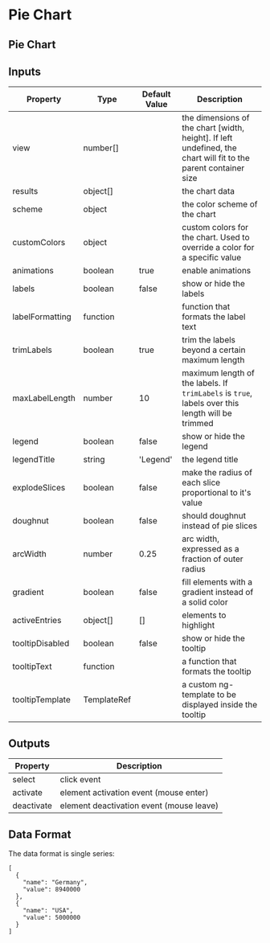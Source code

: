 # Pie Chart

## Pie Chart

## Inputs

| Property | Type | Default Value | Description |
| --- | --- | --- | --- |
| view | number\[\] |  | the dimensions of the chart \[width, height\]. If left undefined, the chart will fit to the parent container size |
| results | object\[\] |  | the chart data |
| scheme | object |  | the color scheme of the chart |
| customColors | object |  | custom colors for the chart. Used to override a color for a specific value |
| animations | boolean | true | enable animations |
| labels | boolean | false | show or hide the labels |
| labelFormatting | function |  | function that formats the label text |
| trimLabels | boolean | true | trim the labels beyond a certain maximum length |
| maxLabelLength | number | 10 | maximum length of the labels. If `trimLabels` is `true`, labels over this length will be trimmed |
| legend | boolean | false | show or hide the legend |
| legendTitle | string | 'Legend' | the legend title |
| explodeSlices | boolean | false | make the radius of each slice proportional to it's value |
| doughnut | boolean | false | should doughnut instead of pie slices |
| arcWidth | number | 0.25 | arc width, expressed as a fraction of outer radius |
| gradient | boolean | false | fill elements with a gradient instead of a solid color |
| activeEntries | object\[\] | \[\] | elements to highlight |
| tooltipDisabled | boolean | false | show or hide the tooltip |
| tooltipText | function |  | a function that formats the tooltip |
| tooltipTemplate | TemplateRef |  | a custom ng-template to be displayed inside the tooltip |

## Outputs

| Property | Description |
| --- | --- |
| select | click event |
| activate | element activation event \(mouse enter\) |
| deactivate | element deactivation event \(mouse leave\) |

## Data Format

The data format is single series:

```text
[
  {
    "name": "Germany",
    "value": 8940000
  },
  {
    "name": "USA",
    "value": 5000000
  }
]
```

